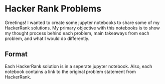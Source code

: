 # Hacker Rank Problems

Greetings! I wanted to create some jupyter notebooks to share some of my HackerRank solutions. My primary objective with this notebooks is to show my thought process behind each problem, main takeaways from each problem, and what I would do differently. 

## Format
Each HackerRank solution is in a seperate jupyter notebook. Also, each notebook contains a link to the original problem statement from HackerRank. 


